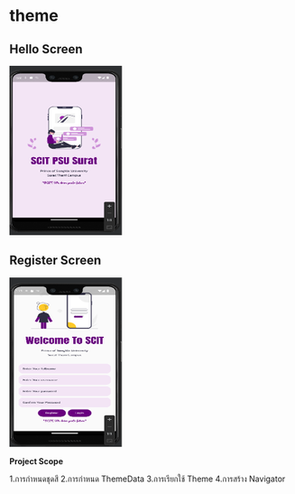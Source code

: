 # theme


## Hello Screen
<img src='assets/images/hello_screen.PNG' width='200px' height='300px'>


## Register Screen
<img src='assets/images/register_screen.PNG' width='200px' height='300px'>

**Project Scope**

1.การกำหนดชุดสี
2.การกำหนด ThemeData
3.การเรียกใช้ Theme
4.การสร้าง Navigator



